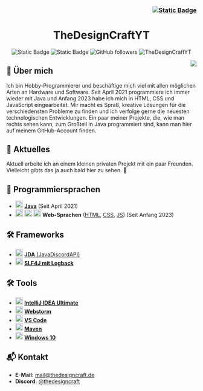 <p>
  <h3 align="right"><a href="https://github.com/TheDesignCraftYT/TheDesignCraftYT/blob/main/README-EN.md"><img alt="Static Badge" src="https://img.shields.io/badge/English%20version-green?style=for-the-badge&label=%F0%9F%87%AC%F0%9F%87%A7"></a></h3>
  <h1 align="center">TheDesignCraftYT</h1>
</p>

<p align="center" >  
  <img alt="Static Badge" src="https://img.shields.io/badge/Developer-gray?style=for-the-badge&label=Java&labelColor=orange">
  <img alt="Static Badge" src="https://img.shields.io/badge/Developer-gray?style=for-the-badge&label=Web&labelColor=blue">
  <img alt="GitHub followers" src="https://img.shields.io/github/followers/thedesigncraftyt?label=Follower&style=for-the-badge">
  <img alt="TheDesignCraftYT" src="https://komarev.com/ghpvc/?username=TheDesignCraftYT&style=for-the-badge&color=orange"> 
</p>

<a href="https://github.com/TheDesignCraftYT?tab=repositories">
    <img align="right" src="https://github-readme-stats.vercel.app/api/top-langs/?username=thedesigncraftyt&layout=donut-vertical&langs_count=10&theme=dark"/>
</a>

## 💬 Über mich
Ich bin Hobby-Programmierer und beschäftige mich viel mit allen möglichen Arten an Hardware und Software.
Seit April 2021 programmiere ich immer wieder mit Java und Anfang 2023 habe ich mich in HTML, CSS und JavaScript eingearbeitet.
Mir macht es Spraß, kreative Lösungen für die verschiedensten Probleme zu finden und ich verfolge gerne die neuesten technologischen Entwicklungen.
Ein paar meiner Projekte, die, wie man rechts sehen kann, zum Großteil in Java programmiert sind, kann man hier auf meinem GitHub-Account finden.

## 🌟 Aktuelles
Aktuell arbeite ich an einem kleinen privaten Projekt mit ein paar Freunden. Vielleicht gibts das ja auch bald hier zu sehen. 👀

## 🚀 Programmiersprachen
- <img src="https://github.com/TheDesignCraftYT/TheDesignCraftYT/blob/73205636af33a97c3eb06d6b97536d4cd1bfa2dd/assets/languages/java.png" alt="Java Logo" width="20" height="20"> [**Java**](https://java.com/) (Seit April 2021)
- <img src="https://github.com/TheDesignCraftYT/TheDesignCraftYT/blob/73205636af33a97c3eb06d6b97536d4cd1bfa2dd/assets/languages/html.png" alt="HTML Logo" width="20" height="20"> <img src="https://github.com/TheDesignCraftYT/TheDesignCraftYT/blob/73205636af33a97c3eb06d6b97536d4cd1bfa2dd/assets/languages/css.png" alt="CSS Logo" width="20" height="20"> <img src="https://github.com/TheDesignCraftYT/TheDesignCraftYT/blob/73205636af33a97c3eb06d6b97536d4cd1bfa2dd/assets/languages/javascript.png" alt="JS Logo" width="20" height="20"> **Web-Sprachen** ([HTML](https://www.w3.org/), [CSS](https://www.w3.org/), [JS](https://www.javascript.com/)) (Seit Anfang 2023)

## 🛠️ Frameworks
- <img src="https://github.com/TheDesignCraftYT/TheDesignCraftYT/blob/73205636af33a97c3eb06d6b97536d4cd1bfa2dd/assets/frameworks/jda.png" alt="JDA Logo" width="20" height="20"> [**JDA** (JavaDiscordAPI)](https://github.com/DV8FromTheWorld/JDA)
- <img src="https://github.com/TheDesignCraftYT/TheDesignCraftYT/blob/73205636af33a97c3eb06d6b97536d4cd1bfa2dd/assets/frameworks/slf4j-with-logback.png" alt="SLF4JwithLogback Logo" width="20" height="20"> [**SLF4J mit Logback**](https://github.com/orgs/qos-ch/repositories)

## 🛠️ Tools
- <img src="https://github.com/TheDesignCraftYT/TheDesignCraftYT/raw/main/assets/software-and-tools/intellij.png" alt="" width="20" height="20"> [**IntelliJ IDEA Ultimate**](https://www.jetbrains.com/de-de/idea/)
- <img src="https://github.com/TheDesignCraftYT/TheDesignCraftYT/raw/main/assets/software-and-tools/webstorm.png" alt="" width="20" height="20"> [**Webstorm**](https://www.jetbrains.com/de-de/webstorm/)
- <img src="https://github.com/TheDesignCraftYT/TheDesignCraftYT/raw/main/assets/software-and-tools/vs-code.png" alt="" width="20" height="20"> [**VS Code**](https://code.visualstudio.com/)
- <img src="https://github.com/TheDesignCraftYT/TheDesignCraftYT/raw/main/assets/software-and-tools/maven.png" alt="" width="20" height="20"> [**Maven**](https://maven.apache.org/)
- <img src="https://github.com/TheDesignCraftYT/TheDesignCraftYT/raw/main/assets/software-and-tools/windows10.png" alt="" width="20" height="20"> [**Windows 10**](https://www.windows.com/)

## 📬 Kontakt
- **E-Mail:** mail@thedesigncraft.de
- **Discord:** [@thedesigncraft](https://discord.com/users/810769870521106464/)
